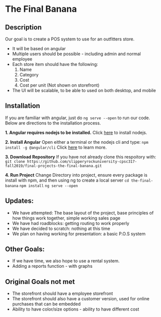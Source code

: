 # The Final Banana

## Description

Our goal is to create a POS system to use for an outfitters store. 

* It will be based on angular
* Multiple users should be possible - including admin and normal employee
* Each store item should have the following:
	1. Name
	2. Category
	3. Cost
	4. Cost per unit (Not shown on storefront)
* The UI will be scalable, to be able to used on both desktop, and mobile

## Installation

If you are familiar with angular, just do `ng serve --open` to run our code.
Below are directions to the installation process. 

**1. Angular requires nodejs to be installed.**
Click [here](https://nodejs.org/en/) to install nodejs. 

**2. Install Angular**
Open either a terminal or the nodejs cli and type:
	```npm install -g @angular/cli```
Click [here](https://angular.io/guide/setup-local) to learn more.

**3. Download Repository**
If you have not already clone this respoitory with:
	```git clone https://github.com/slipperyrockuniversity-cpsc317-fall2019/final-projects-the-final-banana.git```

**4. Run Project**
Change Directory into project, ensure every package is install with npm, and then using ng to create a local server
	```cd the-final-banana```
	```npm install```
	```ng serve --open```


## Updates:

* We have attempted: 	The base layout of the project,
			base principles of how things work together,
			simple working sales page
* We have had roadblocks: getting routing to work properly
* We have decided to scratch: nothing at this time
* We plan on having working for presentation: a basic P.O.S system

## Other Goals:

* If we have time, we also hope to use a rental system.
* Adding a reports function - with graphs

## Original Goals not met
* The storefront should have a employee storefront
* The storefront should also have a customer version, used for online purchases that can be embedded
* Ability to have color/size options - ability to have different cost
